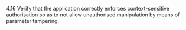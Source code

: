 4.16 Verify that the application correctly enforces context-sensitive authorisation so as to not allow unauthorised manipulation by means of parameter tampering.